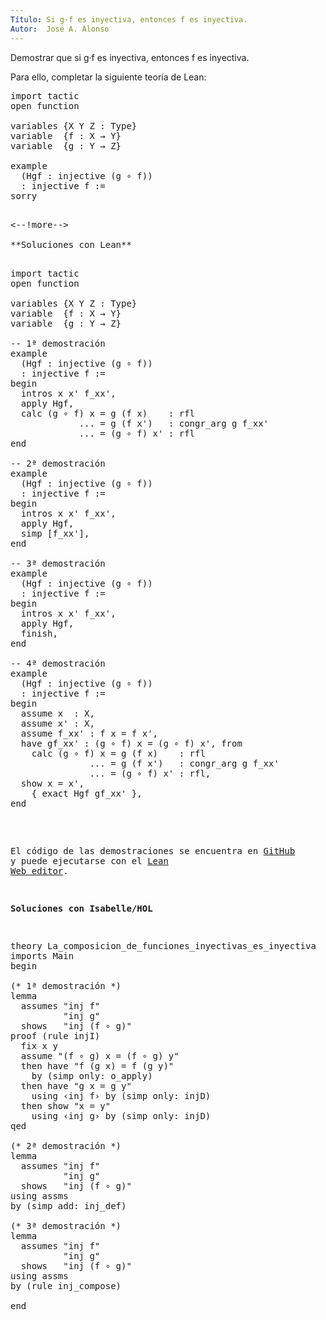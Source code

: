 ```yaml
---
Título: Si g·f es inyectiva, entonces f es inyectiva.
Autor:  José A. Alonso
---
```


Demostrar que si g·f es inyectiva, entonces f es inyectiva.

Para ello, completar la siguiente teoría de Lean:

<pre lang="lean">
import tactic
open function

variables {X Y Z : Type}
variable  {f : X → Y}
variable  {g : Y → Z}

example
  (Hgf : injective (g ∘ f))
  : injective f :=
sorry
</pre>

<pre lang="lean">

<--!more-->

**Soluciones con Lean**

<pre lang="lean">
import tactic
open function

variables {X Y Z : Type}
variable  {f : X → Y}
variable  {g : Y → Z}

-- 1ª demostración
example
  (Hgf : injective (g ∘ f))
  : injective f :=
begin
  intros x x' f_xx',
  apply Hgf,
  calc (g ∘ f) x = g (f x)    : rfl
             ... = g (f x')   : congr_arg g f_xx'
             ... = (g ∘ f) x' : rfl
end

-- 2ª demostración
example
  (Hgf : injective (g ∘ f))
  : injective f :=
begin
  intros x x' f_xx',
  apply Hgf,
  simp [f_xx'],
end

-- 3ª demostración
example
  (Hgf : injective (g ∘ f))
  : injective f :=
begin
  intros x x' f_xx',
  apply Hgf,
  finish,
end

-- 4ª demostración
example
  (Hgf : injective (g ∘ f))
  : injective f :=
begin
  assume x  : X, 
  assume x' : X, 
  assume f_xx' : f x = f x',
  have gf_xx' : (g ∘ f) x = (g ∘ f) x', from 
    calc (g ∘ f) x = g (f x)    : rfl
               ... = g (f x')   : congr_arg g f_xx'
               ... = (g ∘ f) x' : rfl,
  show x = x', 
    { exact Hgf gf_xx' },
end
</pre>

El código de las demostraciones se encuentra en [GitHub](https://github.com/jaalonso/Razonando-con-Lean/blob/main/src/Si_gf_es_inyectiva_entonces_f_es_inyectiva.lean) y puede ejecutarse con el [Lean Web editor](https://leanprover-community.github.io/lean-web-editor/#url=https://raw.githubusercontent.com/jaalonso/Razonando-con-Lean/main/src/Si_gf_es_inyectiva_entonces_f_es_inyectiva.lean).

**Soluciones con Isabelle/HOL**

<pre lang="isar">
theory La_composicion_de_funciones_inyectivas_es_inyectiva
imports Main
begin

(* 1ª demostración *)
lemma
  assumes "inj f"
          "inj g"
  shows   "inj (f ∘ g)"
proof (rule injI)
  fix x y
  assume "(f ∘ g) x = (f ∘ g) y"
  then have "f (g x) = f (g y)"
    by (simp only: o_apply)
  then have "g x = g y"
    using ‹inj f› by (simp only: injD)
  then show "x = y" 
    using ‹inj g› by (simp only: injD)
qed

(* 2ª demostración *)
lemma
  assumes "inj f"
          "inj g"
  shows   "inj (f ∘ g)"
using assms
by (simp add: inj_def)

(* 3ª demostración *)
lemma
  assumes "inj f"
          "inj g"
  shows   "inj (f ∘ g)"
using assms
by (rule inj_compose)

end
</pre>
